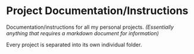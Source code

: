 # Project Documentation/Instructions
Documentation/instructions for all my personal projects.  *(Essentially anything that requires a markdown document for information)*  
  
Every project is separated into its own individual folder.